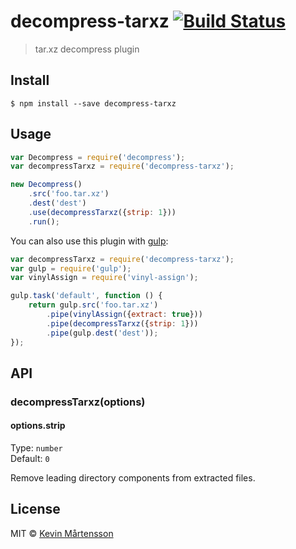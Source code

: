 # decompress-tarxz [![Build Status](http://img.shields.io/travis/kevva/decompress-tarxz.svg?style=flat)](https://travis-ci.org/kevva/decompress-tarxz)

> tar.xz decompress plugin


## Install

```
$ npm install --save decompress-tarxz
```


## Usage

```js
var Decompress = require('decompress');
var decompressTarxz = require('decompress-tarxz');

new Decompress()
	.src('foo.tar.xz')
	.dest('dest')
	.use(decompressTarxz({strip: 1}))
	.run();
```

You can also use this plugin with [gulp](http://gulpjs.com):

```js
var decompressTarxz = require('decompress-tarxz');
var gulp = require('gulp');
var vinylAssign = require('vinyl-assign');

gulp.task('default', function () {
	return gulp.src('foo.tar.xz')
		.pipe(vinylAssign({extract: true}))
		.pipe(decompressTarxz({strip: 1}))
		.pipe(gulp.dest('dest'));
});
```


## API

### decompressTarxz(options)

#### options.strip

Type: `number`  
Default: `0`

Remove leading directory components from extracted files.


## License

MIT © [Kevin Mårtensson](https://github.com/kevva)
